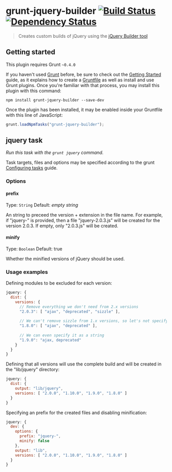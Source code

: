 # grunt-jquery-builder [![Build Status](https://travis-ci.org/gustavohenke/grunt-jquery-builder.png?branch=master)](https://travis-ci.org/gustavohenke/grunt-jquery-builder) [![Dependency Status](https://gemnasium.com/gustavohenke/grunt-jquery-builder.png)](https://gemnasium.com/gustavohenke/grunt-jquery-builder)
> Creates custom builds of jQuery using the [jQuery Builder tool](http://projects.jga.me/jquery-builder/)

## Getting started
This plugin requires Grunt `~0.4.0`

If you haven't used [Grunt](http://gruntjs.com/) before, be sure to check out the [Getting Started](http://gruntjs.com/getting-started) guide, as it explains how to create a [Gruntfile](http://gruntjs.com/sample-gruntfile) as well as install and use Grunt plugins. Once you're familiar with that process, you may install this plugin with this command:

```shell
npm install grunt-jquery-builder --save-dev
```

Once the plugin has been installed, it may be enabled inside your Gruntfile with this line of JavaScript:

```js
grunt.loadNpmTasks("grunt-jquery-builder");
```

## jquery task
_Run this task with the `grunt jquery` command._

Task targets, files and options may be specified according to the grunt [Configuring tasks](http://gruntjs.com/configuring-tasks) guide.

### Options

#### prefix
Type: `String`
Default: _empty string_

An string to preceed the version + extension in the file name. For example, if "jquery-" is provided, then a file "jquery-2.0.3.js" will be created for the version 2.0.3.
If empty, only "2.0.3.js" will be created.

#### minify
Type: `Boolean`
Default: true

Whether the minified versions of jQuery should be used.


### Usage examples

Defining modules to be excluded for each version:

```js
jquery: {
  dist: {
    versions: {
      // Remove everything we don't need from 2.x versions
      "2.0.3": [ "ajax", "deprecated", "sizzle" ],
      
      // We can't remove sizzle from 1.x versions, so let's not specify it
      "1.8.0": [ "ajax", "deprecated" ],
      
      // We can even specify it as a string
      "1.9.0": "ajax, deprecated"
    }
  }
}
```

Defining that all versions will use the complete build and will be created in the "lib/jquery" directory:

```js
jquery: {
  dist: {
    output: "lib/jquery",
    versions: [ "2.0.0", "1.10.0", "1.9.0", "1.8.0" ]
  }
}
```

Specifying an prefix for the created files and disabling minification:

```js
jquery: {
  dev: {
    options: {
      prefix: "jquery-",
      minify: false
    },
    output: "lib",
    versions: [ "2.0.0", "1.10.0", "1.9.0", "1.8.0" ]
  }
}
```
